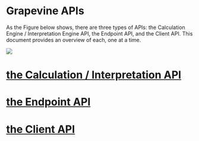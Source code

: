 Grapevine APIs
=====

As the Figure below shows, there are three types of APIs: the Calculation Engine / Interpretation Engine API, the Endpoint API, and the Client API. This document provides an overview of each, one at a time.

![](https://i.nostr.build/dlAb0Dikfx0zNEI8.png)

# [the Calculation / Interpretation API](./calculationInterpretationAPI.md)

# [the Endpoint API](./endpointAPI.md)

# [the Client API](./clientAPI.md)


